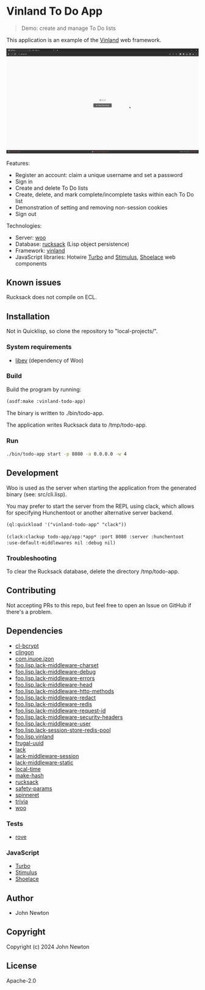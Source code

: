 # Vinland To Do App

> Demo: create and manage To Do lists

This application is an example of the [Vinland](https://github.com/lisplizards/vinland) web framework.

![App demo](demo.gif)

Features:

* Register an account: claim a unique username and set a password
* Sign in
* Create and delete To Do lists
* Create, delete, and mark complete/incomplete tasks within each To Do list
* Demonstration of setting and removing non-session cookies
* Sign out

Technologies:

* Server: [woo](https://github.com/fukamachi/woo)
* Database: [rucksack](https://gitlab.common-lisp.net/rucksack/rucksack) (Lisp object persistence)
* Framework: [vinland](https://github.com/lisplizards/vinland)
* JavaScript libraries: Hotwire [Turbo](https://github.com/hotwired/turbo) and [Stimulus](https://github.com/hotwired/stimulus), [Shoelace](https://shoelace.style/) web components

## Known issues

Rucksack does not compile on ECL.

## Installation

Not in Quicklisp, so clone the repository to "local-projects/".

### System requirements

* [libev](http://software.schmorp.de/pkg/libev.html) (dependency of Woo)

### Build

Build the program by running:

```lisp
(asdf:make :vinland-todo-app)
```

The binary is written to ./bin/todo-app.

The application writes Rucksack data to /tmp/todo-app.

### Run

```sh
./bin/todo-app start -p 8080 -a 0.0.0.0 -w 4
```

## Development

Woo is used as the server when starting the application from the generated binary (see: src/cli.lisp).

You may prefer to start the server from the REPL using clack, which allows for specifying Hunchentoot or another alternative server backend.

```common-lisp
(ql:quickload '("vinland-todo-app" "clack"))

(clack:clackup todo-app/app:*app* :port 8080 :server :hunchentoot :use-default-middlewares nil :debug nil)
```

### Troubleshooting

To clear the Rucksack database, delete the directory /tmp/todo-app.

## Contributing

Not accepting PRs to this repo, but feel free to open an Issue on GitHub if there's a problem.

## Dependencies

* [cl-bcrypt](https://github.com/dnaeon/cl-bcrypt)
* [clingon](https://github.com/dnaeon/clingon)
* [com.inuoe.jzon](https://github.com/Zulu-Inuoe/jzon)
* [foo.lisp.lack-middleware-charset](https://github.com/lisplizards/lack-middleware-charset)
* [foo.lisp.lack-middleware-debug](https://github.com/lisplizards/lack-middleware-debug)
* [foo.lisp.lack-middleware-errors](https://github.com/lisplizards/lack-middleware-errors)
* [foo.lisp.lack-middleware-head](https://github.com/lisplizards/lack-middleware-head)
* [foo.lisp.lack-middleware-http-methods](https://github.com/lisplizards/lack-middleware-http-methods)
* [foo.lisp.lack-middleware-redact](https://github.com/lisplizards/lack-middleware-redact)
* [foo.lisp.lack-middleware-redis](https://github.com/lisplizards/lack-middleware-redis)
* [foo.lisp.lack-middleware-request-id](https://github.com/lisplizards/lack-middleware-request-id)
* [foo.lisp.lack-middleware-security-headers](https://github.com/lisplizards/lack-middleware-security-headers)
* [foo.lisp.lack-middleware-user](https://github.com/lisplizards/lack-middleware-user)
* [foo.lisp.lack-session-store-redis-pool](https://github.com/lisplizards/lack-session-store-redis-pool)
* [foo.lisp.vinland](https://github.com/lisplizards/vinland)
* [frugal-uuid](https://github.com/ak-coram/cl-frugal-uuid)
* [lack](https://github.com/fukamachi/lack/blob/master/lack.asd)
* [lack-middleware-session](https://github.com/fukamachi/lack/blob/master/lack-middleware-session.asd)
* [lack-middleware-static](https://github.com/fukamachi/lack/blob/master/lack-middleware-static.asd)
* [local-time](https://github.com/dlowe-net/local-time)
* [make-hash](https://github.com/genovese/make-hash)
* [rucksack](https://gitlab.common-lisp.net/rucksack/rucksack)
* [safety-params](https://github.com/fukamachi/safety-params)
* [spinneret](https://github.com/ruricolist/spinneret)
* [trivia](https://github.com/guicho271828/trivia)
* [woo](https://github.com/fukamachi/woo)

### Tests

* [rove](https://github.com/fukamachi/rove)

### JavaScript

* [Turbo](https://github.com/hotwired/turbo)
* [Stimulus](https://github.com/hotwired/stimulus)
* [Shoelace](https://shoelace.style/)

## Author

* John Newton

## Copyright

Copyright (c) 2024 John Newton

## License

Apache-2.0
